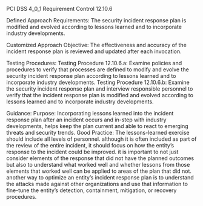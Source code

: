 PCI DSS 4_0_1 Requirement Control 12.10.6

Defined Approach Requirements:
The security incident response plan is modified and evolved according to lessons learned and to incorporate industry developments.

Customized Approach Objective:
The effectiveness and accuracy of the incident response plan is reviewed and updated after each invocation.

Testing Procedures:
Testing Procedure 12.10.6.a: Examine policies and procedures to verify that processes are defined to modify and evolve the security incident response plan according to lessons learned and to incorporate industry developments.
Testing Procedure 12.10.6.b: Examine the security incident response plan and interview responsible personnel to verify that the incident response plan is modified and evolved according to lessons learned and to incorporate industry developments.

Guidance:
Purpose: Incorporating lessons learned into the incident response plan after an incident occurs and in-step with industry developments, helps keep the plan current and able to react to emerging threats and security trends. Good Practice: The lessons-learned exercise should include all levels of personnel. although it is often included as part of the review of the entire incident, it should focus on how the entity’s response to the incident could be improved. it is important to not just consider elements of the response that did not have the planned outcomes but also to understand what worked well and whether lessons from those elements that worked well can be applied to areas of the plan that did not. another way to optimize an entity’s incident response plan is to understand the attacks made against other organizations and use that information to fine-tune the entity’s detection, containment, mitigation, or recovery procedures.